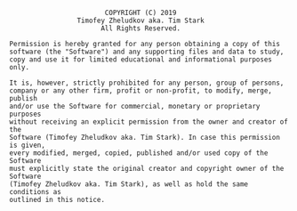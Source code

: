                             COPYRIGHT (C) 2019
                     Timofey Zheludkov aka. Tim Stark
                           All Rights Reserved.
                             
    Permission is hereby granted for any person obtaining a copy of this
    software (the "Software") and any supporting files and data to study,
    copy and use it for limited educational and informational purposes only.
    
    It is, however, strictly prohibited for any person, group of persons, 
    company or any other firm, profit or non-profit, to modify, merge, publish 
    and/or use the Software for commercial, monetary or proprietary purposes
    without receiving an explicit permission from the owner and creator of the 
    Software (Timofey Zheludkov aka. Tim Stark). In case this permission is given, 
    every modified, merged, copied, published and/or used copy of the Software 
    must explicitly state the original creator and copyright owner of the Software 
    (Timofey Zheludkov aka. Tim Stark), as well as hold the same conditions as 
    outlined in this notice.
